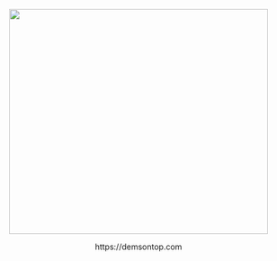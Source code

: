 <p align="center">
  <img width="460" height="400" src="https://user-images.githubusercontent.com/48553830/201500733-a00c0fd0-416d-4c30-8264-20b00fff310c.gif">
</p>

<p align="center">
https://demsontop.com
</p>
